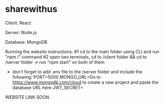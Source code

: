# sharewithus
Client:
React

Server:
Node.js

Database:
MongoDB

Running the website instructions:
#1 cd to the main folder using CLI and run "npm i" command
#2 open two terminals, cd to /client folder && cd to /server folder -> run "npm start" on both of them
* don't forget to add .env file to the /server folder and include the following:
  PORT=5000
  MONGO_URL=Go to https://www.mongodb.com/cloud to create a new project and paste the database URL here
  JWT_SECRET=<replace>
  
WEBSITE LINK SOON
